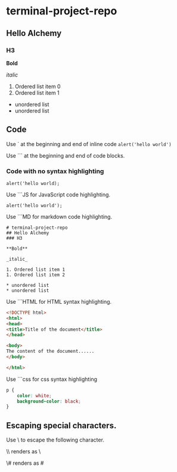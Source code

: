 # terminal-project-repo
## Hello Alchemy
### H3

**Bold**

_italic_

1. Ordered list item 0
1. Ordered list item 1

* unordered list
* unordered list

## Code
Use \` at the beginning and end of inline code `alert('hello world')`

Use \`\`\` at the beginning and end of code blocks.

### Code with no syntax highlighting

```
alert('hello world);
```
Use \`\`\`JS for JavaScript code highlighting.
```JS
alert('hello world');

```
Use \`\`\`MD for markdown code highlighting.

```MD
# terminal-project-repo
## Hello Alchemy
### H3

**Bold**

_italic_

1. Ordered list item 1
1. Ordered list item 2

* unordered list
* unordered list
```

Use \`\`\`HTML for HTML syntax highlighting.

```HTML
<!DOCTYPE html>
<html>
<head>
<title>Title of the document</title>
</head>

<body>
The content of the document......
</body>

</html>
```
Use \`\`\`css for css syntax highlighting
```css
p {
    color: white;
    background-color: black;
}
```

## Escaping special characters.
Use \\ to escape the following character.

\\\\ renders as \\

\\\# renders as \#


